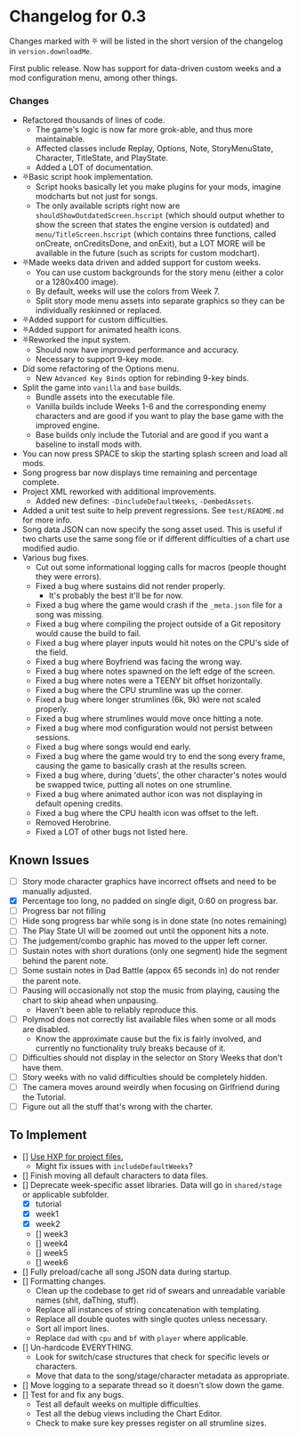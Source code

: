 # Changelog for 0.3

Changes marked with ⛧ will be listed in the short version of the changelog in `version.downloadMe`.

First public release. Now has support for data-driven custom weeks and a mod configuration menu, among other things.

### Changes
- Refactored thousands of lines of code.
  - The game's logic is now far more grok-able, and thus more maintainable.
  - Affected classes include Replay, Options, Note, StoryMenuState, Character, TitleState, and PlayState.
  - Added a LOT of documentation.
- ⛧Basic script hook implementation.
  - Script hooks basically let you make plugins for your mods, imagine modcharts but not just for songs.
  - The only available scripts right now are `shouldShowOutdatedScreen.hscript` (which should output whether to show the screen that states the engine version is outdated) and `menu/TitleScreen.hscript` (which contains three functions, called onCreate, onCreditsDone, and onExit), but a LOT MORE will be available in the future (such as scripts for custom modchart).
- ⛧Made weeks data driven and added support for custom weeks.
  - You can use custom backgrounds for the story menu (either a color or a 1280x400 image).
  - By default, weeks will use the colors from Week 7.
  - Split story mode menu assets into separate graphics so they can be individually reskinned or replaced.
- ⛧Added support for custom difficulties.
- ⛧Added support for animated health icons.
- ⛧Reworked the input system.
  - Should now have improved performance and accuracy.
  - Necessary to support 9-key mode.
- Did some refactoring of the Options menu.
  - New `Advanced Key Binds` option for rebinding 9-key binds.
- Split the game into `vanilla` and `base` builds.
  - Bundle assets into the executable file.
  - Vanilla builds include Weeks 1-6 and the corresponding enemy characters and are good if you want to play the base game with the improved engine.
  - Base builds only include the Tutorial and are good if you want a baseline to install mods with.
- You can now press SPACE to skip the starting splash screen and load all mods.
- Song progress bar now displays time remaining and percentage complete.
- Project XML reworked with additional improvements.
  - Added new defines: `-DincludeDefaultWeeks`, `-DembedAssets`.
- Added a unit test suite to help prevent regressions. See `test/README.md` for more info.
- Song data JSON can now specify the song asset used. This is useful if two charts use the same song file or if different difficulties of a chart use modified audio.
- Various bug fixes.
  - Cut out some informational logging calls for macros (people thought they were errors).
  - Fixed a bug where sustains did not render properly.
    - It's probably the best it'll be for now.
  - Fixed a bug where the game would crash if the `_meta.json` file for a song was missing.
  - Fixed a bug where compiling the project outside of a Git repository would cause the build to fail.
  - Fixed a bug where player inputs would hit notes on the CPU's side of the field.
  - Fixed a bug where Boyfriend was facing the wrong way.
  - Fixed a bug where notes spawned on the left edge of the screen.
  - Fixed a bug where notes were a TEENY bit offset horizontally.
  - Fixed a bug where the CPU strumline was up the corner.
  - Fixed a bug where longer strumlines (6k, 9k) were not scaled properly.
  - Fixed a bug where strumlines would move once hitting a note.
  - Fixed a bug where mod configuration would not persist between sessions.
  - Fixed a bug where songs would end early.
  - Fixed a bug where the game would try to end the song every frame, causing the game to basically crash at the results screen.
  - Fixed a bug where, during 'duets', the other character's notes would be swapped twice, putting all notes on one strumline.
  - Fixed a bug where animated author icon was not displaying in default opening credits.
  - Fixed a bug where the CPU health icon was offset to the left.
  - Removed Herobrine.
  - Fixed a LOT of other bugs not listed here.

## Known Issues
- [ ] Story mode character graphics have incorrect offsets and need to be manually adjusted.
- [X] Percentage too long, no padded on single digit, 0:60 on progress bar.
- [ ] Progress bar not filling
- [ ] Hide song progress bar while song is in done state (no notes remaining)
- [ ] The Play State UI will be zoomed out until the opponent hits a note.
- [ ] The judgement/combo graphic has moved to the upper left corner.
- [ ] Sustain notes with short durations (only one segment) hide the segment behind the parent note.
- [ ] Some sustain notes in Dad Battle (appox 65 seconds in) do not render the parent note.
- [ ] Pausing will occasionally not stop the music from playing, causing the chart to skip ahead when unpausing.
  - Haven't been able to reliably reproduce this.
- [ ] Polymod does not correctly list available files when some or all mods are disabled.
  - Know the approximate cause but the fix is fairly involved, and currently no functionality truly breaks because of it.
- [ ] Difficulties should not display in the selector on Story Weeks that don't have them.
- [ ] Story weeks with no valid difficulties should be completely hidden.
- [ ] The camera moves around weirdly when focusing on Girlfriend during the Tutorial.
- [ ] Figure out all the stuff that's wrong with the charter.

## To Implement
- [] [Use HXP for project files.](https://github.com/haxelime/lime/issues/1486)
  - Might fix issues with `includeDefaultWeeks`?
- [] Finish moving all default characters to data files.
- [] Deprecate week-specific asset libraries. Data will go in `shared/stage` or applicable subfolder.
  - [x] tutorial
  - [x] week1
  - [x] week2
  - [] week3
  - [] week4
  - [] week5
  - [] week6
- [] Fully preload/cache all song JSON data during startup.
- [] Formatting changes.
  - Clean up the codebase to get rid of swears and unreadable variable names (shit, daThing, stuff).
  - Replace all instances of string concatenation with templating.
  - Replace all double quotes with single quotes unless necessary.
  - Sort all import lines.
  - Replace `dad` with `cpu` and `bf` with `player` where applicable.
- [] Un-hardcode EVERYTHING.
  - Look for switch/case structures that check for specific levels or characters.
  - Move that data to the song/stage/character metadata as appropriate.
- [] Move logging to a separate thread so it doesn't slow down the game.
- [] Test for and fix any bugs.
  - Test all default weeks on multiple difficulties.
  - Test all the debug views including the Chart Editor.
  - Check to make sure key presses register on all strumline sizes.

